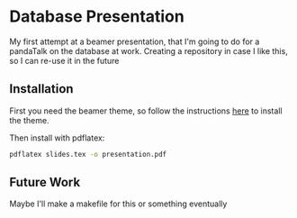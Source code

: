 # Database Presentation
My first attempt at a beamer presentation, that I'm going to do for a pandaTalk on the database at work. Creating a repository in case I like this, so I can re-use it in the future

## Installation

First you need the beamer theme, so follow the instructions [here](https://www.guidodiepen.nl/2009/04/latex-beamer-diepen-style/) to install the theme.

Then install with pdflatex:

```bash
pdflatex slides.tex -o presentation.pdf
```

## Future Work

Maybe I'll make a makefile for this or something eventually
